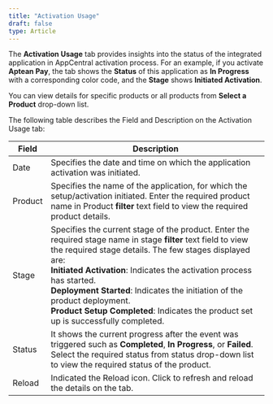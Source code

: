 ```yaml
---
title: "Activation Usage"
draft: false
type: Article
---
```


The **Activation Usage** tab provides insights into the status of the integrated application in AppCentral activation process. For an example, if you activate **Aptean Pay**, the tab shows the **Status** of this application as **In Progress** with a corresponding color code, and the **Stage** shows **Initiated Activation**.

You can view details for specific products or all products from **Select a Product** drop-down list.

The following table describes the Field and Description on the Activation Usage tab:

|**Field**| **Description**|
|-|-|
| Date | Specifies the date and time on which the application activation was initiated.|
| Product| Specifies the name of the application, for which the setup/activation initiated.  Enter the required product name in Product **filter** text field to view the required product details.|
|Stage| Specifies the current stage of the product. Enter the required stage name in stage **filter** text field to view the required stage details. The few stages displayed are:<br>  **Initiated Activation**: Indicates the activation process has started.<br> **Deployment Started**: Indicates the initiation of the product deployment. <br> **Product Setup Completed**: Indicates the product set up is successfully completed. |
| Status | It shows the current progress after the event was triggered such as **Completed**, **In Progress**, or **Failed**. Select the required status from status drop-down list to view the required status of the product. |
| Reload | Indicated the Reload icon. Click to refresh and reload the details on the tab.  |